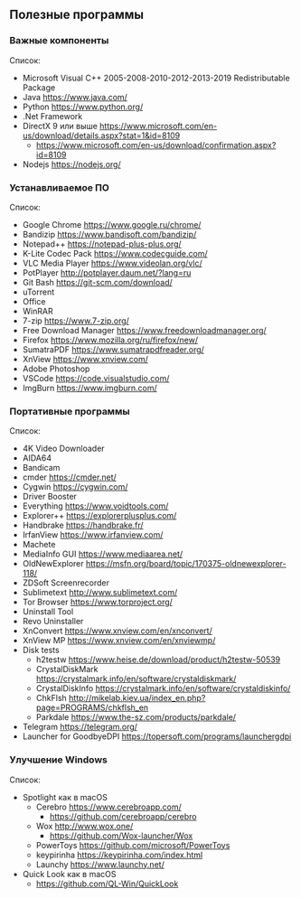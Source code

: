 ## Полезные программы

### Важные компоненты

Список:

* Microsoft Visual C++ 2005-2008-2010-2012-2013-2019 Redistributable Package
* Java https://www.java.com/
* Python https://www.python.org/
* .Net Framework
* DirectX 9 или выше https://www.microsoft.com/en-us/download/details.aspx?stat=1&id=8109
  * https://www.microsoft.com/en-us/download/confirmation.aspx?id=8109
* Nodejs https://nodejs.org/

### Устанавливаемое ПО

Список:

* Google Chrome https://www.google.ru/chrome/
* Bandizip https://www.bandisoft.com/bandizip/
* Notepad++ https://notepad-plus-plus.org/
* K-Lite Codec Pack https://www.codecguide.com/
* VLC Media Player https://www.videolan.org/vlc/
* PotPlayer http://potplayer.daum.net/?lang=ru
* Git Bash https://git-scm.com/download/
* uTorrent
* Office
* WinRAR
* 7-zip https://www.7-zip.org/
* Free Download Manager https://www.freedownloadmanager.org/
* Firefox https://www.mozilla.org/ru/firefox/new/
* SumatraPDF https://www.sumatrapdfreader.org/
* XnView https://www.xnview.com/
* Adobe Photoshop
* VSCode https://code.visualstudio.com/
* ImgBurn https://www.imgburn.com/

### Портативные программы

Список:

* 4K Video Downloader
* AIDA64
* Bandicam
* cmder https://cmder.net/
* Cygwin https://cygwin.com/
* Driver Booster
* Everything https://www.voidtools.com/
* Explorer++ https://explorerplusplus.com/
* Handbrake https://handbrake.fr/
* IrfanView https://www.irfanview.com/
* Machete
* MediaInfo GUI https://www.mediaarea.net/
* OldNewExplorer https://msfn.org/board/topic/170375-oldnewexplorer-118/
* ZDSoft Screenrecorder
* Sublimetext http://www.sublimetext.com/
* Tor Browser https://www.torproject.org/
* Uninstall Tool
* Revo Uninstaller
* XnConvert https://www.xnview.com/en/xnconvert/
* XnView MP https://www.xnview.com/en/xnviewmp/
* Disk tests
  * h2testw https://www.heise.de/download/product/h2testw-50539
  * CrystalDiskMark https://crystalmark.info/en/software/crystaldiskmark/
  * CrystalDiskInfo https://crystalmark.info/en/software/crystaldiskinfo/
  * ChkFlsh http://mikelab.kiev.ua/index_en.php?page=PROGRAMS/chkflsh_en
  * Parkdale https://www.the-sz.com/products/parkdale/
* Telegram https://telegram.org/
* Launcher for GoodbyeDPI https://topersoft.com/programs/launchergdpi

### Улучшение Windows

Список:

* Spotlight как в macOS
  * Cerebro https://www.cerebroapp.com/
    * https://github.com/cerebroapp/cerebro
  * Wox http://www.wox.one/
    * https://github.com/Wox-launcher/Wox
  * PowerToys https://github.com/microsoft/PowerToys
  * keypirinha https://keypirinha.com/index.html
  * Launchy https://www.launchy.net/
* Quick Look как в macOS
  * https://github.com/QL-Win/QuickLook